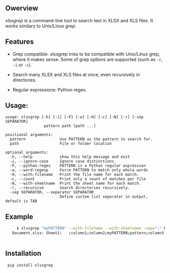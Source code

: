 ## Owerview

*xlsxgrep* is a command-line tool to search text in XLSX and XLS files. It works similary to Unix/Linux *grep*.


## Features

- Grep compatible: xlsxgrep tries to be compatible with Unix/Linux grep,
    where it makes sense. Some of grep options are supported (such as `-r`, `-i`  or `-c`).

- Search many XLSX and XLS files at once, even recursively in directories.

- Regular expressions: Python regex.

## Usage:
```
usage: xlsxgrep [-h] [-i] [-P] [-w] [-H] [-c] [-N] [-r] [-sep SEPARATOR]
                 pattern path [path ...]

positional arguments:
  pattern               Use PATTERN as the pattern to search for.
  path                  File or folder location

optional arguments:
  -h, --help            show this help message and exit
  -i, --ignore-case     Ignore case distinctions.
  -P, --python-regex    PATTERN is a Python regular expression
  -w, --word-regexp     Force PATTERN to match only whole words
  -H, --with-filename   Print the file name for each match.
  -c, --count           Print only a count of matches per file
  -N, --with-sheetname  Print the sheet name for each match.
  -r, --recursive       Search directories recursively.
  -sep SEPARATOR, --separator SEPARATOR
                        Define custom list separator in output, default is TAB
```

## Example

```sh
     $ xlsxgrep "myPATTERN" --with-filename --with-sheetname -sep=";" Document.xlsx
   Document.xlsx: Sheet1:   ;column1;column2;myPATTERN;pattern;column3;column4;column5;column6;column7 
   
```
## Installation

```
 pip install xlsxgrep
 ```
 
 
 



